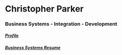 # Christopher Parker
### Business Systems - Integration - Development ###
##### [Profile](https://is-parker.github.io/is-PARKER/)
##### [Business Systems Resume](https://drive.google.com/file/d/1Dwr8phwm24AvwrCV7qyuUkOQMm91jCV2/view?usp=sharing)



<!--
**is-PARKER/is-PARKER** is a ✨ _special_ ✨ repository because its `README.md` (this file) appears on your GitHub profile.

Here are some ideas to get you started:

- 🔭 I’m currently working on ...
- 🌱 I’m currently learning ...
- 👯 I’m looking to collaborate on ...
- 🤔 I’m looking for help with ...
- 💬 Ask me about ...
- 📫 How to reach me: ...
- 😄 Pronouns: ...
- ⚡ Fun fact: ...
-->
